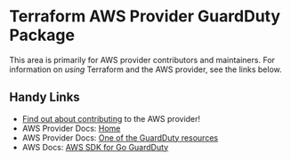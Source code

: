 # Terraform AWS Provider GuardDuty Package

This area is primarily for AWS provider contributors and maintainers. For information on _using_ Terraform and the AWS provider, see the links below.


## Handy Links

* [Find out about contributing](../../../docs/contributing) to the AWS provider!
* AWS Provider Docs: [Home](https://registry.terraform.io/providers/hashicorp/aws/latest/docs)
* AWS Provider Docs: [One of the GuardDuty resources](https://registry.terraform.io/providers/hashicorp/aws/latest/docs/resources/guardduty_detector)
* AWS Docs: [AWS SDK for Go GuardDuty](https://docs.aws.amazon.com/sdk-for-go/api/service/guardduty/)

